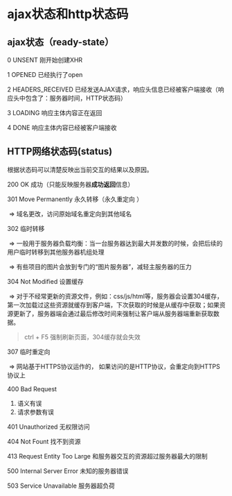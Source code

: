 # ajax状态和http状态码



## ajax状态（ready-state）

0 UNSENT	刚开始创建XHR

1 OPENED	已经执行了open

2 HEADERS_RECEIVED	已经发送AJAX请求，响应头信息已经被客户端接收（响应头中包含了：服务器时间，HTTP状态码）

3 LOADING	响应主体内容正在返回

4 DONE	响应主体内容已经被客户端接收



## HTTP网络状态码(status)

根据状态码可以清楚反映出当前交互的结果以及原因。

200 OK 成功（只能反映服务器**成功返回**信息）



301 Move Permanently 永久转移（永久重定向 ）

​		=> 域名更改，访问原始域名重定向到其他域名

302 临时转移

​		=> 一般用于服务器负载均衡：当一台服务器达到最大并发数的时候，会把后续的用户临时转移到其他服务器机组处理

​		=> 有些项目的图片会放到专门的“图片服务器”，减轻主服务器的压力

304 Not Modified 设置缓存

​		=> 对于不经常更新的资源文件，例如：css/js/html等，服务器会设置304缓存，第一次加载过这些资源就缓存到客户端，下次获取的时候是从缓存中获取；如果资源更新了，服务器端会通过最后修改时间来强制让客户端从服务器端重新获取数据。

> ctrl + F5 强制刷新页面，304缓存就会失效



307 临时重定向 

​		=> 网站基于HTTPS协议运作的， 如果访问的是HTTP协议，会重定向到HTTPS协议上



400 Bad Request

1. 语义有误
2. 请求参数有误

401 Unauthorized 无权限访问

404 Not Fount 找不到资源

413 Request Entity Too Large 和服务器交互的资源超过服务器最大的限制



500 Internal Server Error 未知的服务器错误

503 Service Unavailable 服务器超负荷